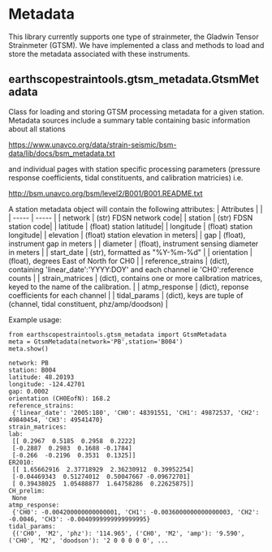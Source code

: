 # Metadata 

This library currently supports one type of strainmeter, the Gladwin Tensor Strainmeter (GTSM).  We have implemented a class and methods to load and store the metadata associated with these instruments.
## earthscopestraintools.gtsm_metadata.GtsmMetadata
Class for loading and storing GTSM processing metadata for a given station. Metadata sources include a summary table containing basic information about all stations

https://www.unavco.org/data/strain-seismic/bsm-data/lib/docs/bsm_metadata.txt

and individual pages with station specific processing parameters (pressure response coefficients, tidal constituents, and calibration matricies)  i.e.

http://bsm.unavco.org/bsm/level2/B001/B001.README.txt

A station metadata object will contain the following attributes:
| Attributes |  |
| ----- | ----- |
| network | (str) FDSN network code|
| station | (str) FDSN station code|
| latitude | (float) station latitude|
| longitude | (float) station longitude|
| elevation | (float) station elevation in meters|
| gap | (float), instrument gap in meters |
| diameter | (float), instrument sensing diameter in meters |
| start_date | (str), formatted as "%Y-%m-%d" |
| orientation | (float), degrees East of North for CH0 |
| reference_strains | (dict), containing 'linear_date':'YYYY:DOY' and each channel ie 'CH0':reference counts  |
| strain_matrices | (dict), contains one or more calibration matrices, keyed to the name of the calibration.   |
| atmp_response | (dict), reponse coefficients for each channel |
| tidal_params | (dict), keys are tuple of (channel, tidal constituent, phz/amp/doodson) |

Example usage:
```
from earthscopestraintools.gtsm_metadata import GtsmMetadata
meta = GtsmMetadata(network='PB',station='B004')
meta.show()

network: PB
station: B004
latitude: 48.20193
longitude: -124.42701
gap: 0.0002
orientation (CH0EofN): 168.2
reference_strains:
 {'linear_date': '2005:180', 'CH0': 48391551, 'CH1': 49872537, 'CH2': 49840454, 'CH3': 49541470}
strain_matrices:
lab:
 [[ 0.2967  0.5185  0.2958  0.2222]
 [-0.2887  0.2983  0.1688 -0.1784]
 [-0.266  -0.2196  0.3531  0.1325]]
ER2010:
 [[ 1.65662916  2.37718929  2.36230912  0.39952254]
 [-0.04469343  0.51274012  0.50047667 -0.09672701]
 [ 0.39438025  1.05488877  1.64758286  0.22625875]]
CH_prelim:
 None
atmp_response:
 {'CH0': -0.004200000000000001, 'CH1': -0.0036000000000000003, 'CH2': -0.0046, 'CH3': -0.0040999999999999995}
tidal_params:
 {('CH0', 'M2', 'phz'): '114.965', ('CH0', 'M2', 'amp'): '9.590', ('CH0', 'M2', 'doodson'): '2 0 0 0 0 0', ...
```